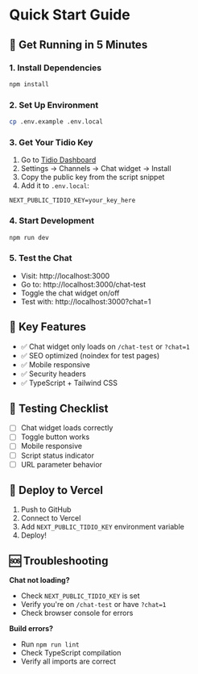 # Quick Start Guide

## 🚀 Get Running in 5 Minutes

### 1. Install Dependencies
```bash
npm install
```

### 2. Set Up Environment
```bash
cp .env.example .env.local
```

### 3. Get Your Tidio Key
1. Go to [Tidio Dashboard](https://dashboard.tidio.com)
2. Settings → Channels → Chat widget → Install
3. Copy the public key from the script snippet
4. Add it to `.env.local`:
```env
NEXT_PUBLIC_TIDIO_KEY=your_key_here
```

### 4. Start Development
```bash
npm run dev
```

### 5. Test the Chat
- Visit: http://localhost:3000
- Go to: http://localhost:3000/chat-test
- Toggle the chat widget on/off
- Test with: http://localhost:3000?chat=1

## 🎯 Key Features

- ✅ Chat widget only loads on `/chat-test` or `?chat=1`
- ✅ SEO optimized (noindex for test pages)
- ✅ Mobile responsive
- ✅ Security headers
- ✅ TypeScript + Tailwind CSS

## 📱 Testing Checklist

- [ ] Chat widget loads correctly
- [ ] Toggle button works
- [ ] Mobile responsive
- [ ] Script status indicator
- [ ] URL parameter behavior

## 🚀 Deploy to Vercel

1. Push to GitHub
2. Connect to Vercel
3. Add `NEXT_PUBLIC_TIDIO_KEY` environment variable
4. Deploy!

## 🆘 Troubleshooting

**Chat not loading?**
- Check `NEXT_PUBLIC_TIDIO_KEY` is set
- Verify you're on `/chat-test` or have `?chat=1`
- Check browser console for errors

**Build errors?**
- Run `npm run lint`
- Check TypeScript compilation
- Verify all imports are correct
